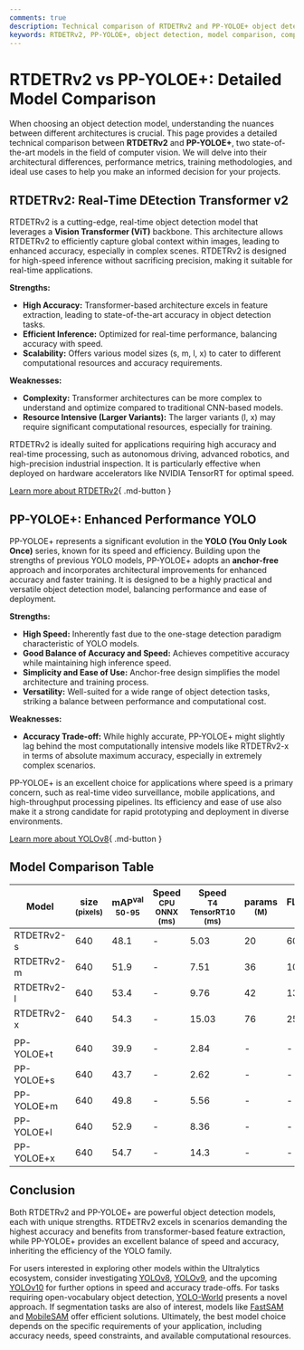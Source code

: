 ```yaml
---
comments: true
description: Technical comparison of RTDETRv2 and PP-YOLOE+ object detection models, including architecture, performance, use cases, mAP, inference speed, and model size.
keywords: RTDETRv2, PP-YOLOE+, object detection, model comparison, computer vision, Ultralytics YOLO, performance metrics, architecture
---
```


# RTDETRv2 vs PP-YOLOE+: Detailed Model Comparison

When choosing an object detection model, understanding the nuances between different architectures is crucial. This page provides a detailed technical comparison between **RTDETRv2** and **PP-YOLOE+**, two state-of-the-art models in the field of computer vision. We will delve into their architectural differences, performance metrics, training methodologies, and ideal use cases to help you make an informed decision for your projects.

<script async src="https://cdn.jsdelivr.net/npm/chart.js@3.9.1/dist/chart.min.js"></script>
<script defer src="../../javascript/benchmark.js"></script>

<canvas id="modelComparisonChart" width="1024" height="400" active-models='["RTDETRv2", "PP-YOLOE+"]'></canvas>

## RTDETRv2: Real-Time DEtection Transformer v2

RTDETRv2 is a cutting-edge, real-time object detection model that leverages a **Vision Transformer (ViT)** backbone. This architecture allows RTDETRv2 to efficiently capture global context within images, leading to enhanced accuracy, especially in complex scenes. RTDETRv2 is designed for high-speed inference without sacrificing precision, making it suitable for real-time applications.

**Strengths:**

- **High Accuracy:** Transformer-based architecture excels in feature extraction, leading to state-of-the-art accuracy in object detection tasks.
- **Efficient Inference:** Optimized for real-time performance, balancing accuracy with speed.
- **Scalability:** Offers various model sizes (s, m, l, x) to cater to different computational resources and accuracy requirements.

**Weaknesses:**

- **Complexity:** Transformer architectures can be more complex to understand and optimize compared to traditional CNN-based models.
- **Resource Intensive (Larger Variants):** The larger variants (l, x) may require significant computational resources, especially for training.

RTDETRv2 is ideally suited for applications requiring high accuracy and real-time processing, such as autonomous driving, advanced robotics, and high-precision industrial inspection. It is particularly effective when deployed on hardware accelerators like NVIDIA TensorRT for optimal speed.

[Learn more about RTDETRv2](https://docs.ultralytics.com/models/rtdetr/){ .md-button }

## PP-YOLOE+: Enhanced Performance YOLO

PP-YOLOE+ represents a significant evolution in the **YOLO (You Only Look Once)** series, known for its speed and efficiency. Building upon the strengths of previous YOLO models, PP-YOLOE+ adopts an **anchor-free** approach and incorporates architectural improvements for enhanced accuracy and faster training. It is designed to be a highly practical and versatile object detection model, balancing performance and ease of deployment.

**Strengths:**

- **High Speed:** Inherently fast due to the one-stage detection paradigm characteristic of YOLO models.
- **Good Balance of Accuracy and Speed:** Achieves competitive accuracy while maintaining high inference speed.
- **Simplicity and Ease of Use:** Anchor-free design simplifies the model architecture and training process.
- **Versatility:** Well-suited for a wide range of object detection tasks, striking a balance between performance and computational cost.

**Weaknesses:**

- **Accuracy Trade-off:** While highly accurate, PP-YOLOE+ might slightly lag behind the most computationally intensive models like RTDETRv2-x in terms of absolute maximum accuracy, especially in extremely complex scenarios.

PP-YOLOE+ is an excellent choice for applications where speed is a primary concern, such as real-time video surveillance, mobile applications, and high-throughput processing pipelines. Its efficiency and ease of use also make it a strong candidate for rapid prototyping and deployment in diverse environments.

[Learn more about YOLOv8](https://docs.ultralytics.com/models/yolov8/){ .md-button }

## Model Comparison Table

| Model      | size<br><sup>(pixels) | mAP<sup>val<br>50-95 | Speed<br><sup>CPU ONNX<br>(ms) | Speed<br><sup>T4 TensorRT10<br>(ms) | params<br><sup>(M) | FLOPs<br><sup>(B) |
| ---------- | --------------------- | -------------------- | ------------------------------ | ----------------------------------- | ------------------ | ----------------- |
| RTDETRv2-s | 640                   | 48.1                 | -                              | 5.03                                | 20                 | 60                |
| RTDETRv2-m | 640                   | 51.9                 | -                              | 7.51                                | 36                 | 100               |
| RTDETRv2-l | 640                   | 53.4                 | -                              | 9.76                                | 42                 | 136               |
| RTDETRv2-x | 640                   | 54.3                 | -                              | 15.03                               | 76                 | 259               |
|            |                       |                      |                                |                                     |                    |                   |
| PP-YOLOE+t | 640                   | 39.9                 | -                              | 2.84                                | -                  | -                 |
| PP-YOLOE+s | 640                   | 43.7                 | -                              | 2.62                                | -                  | -                 |
| PP-YOLOE+m | 640                   | 49.8                 | -                              | 5.56                                | -                  | -                 |
| PP-YOLOE+l | 640                   | 52.9                 | -                              | 8.36                                | -                  | -                 |
| PP-YOLOE+x | 640                   | 54.7                 | -                              | 14.3                                | -                  | -                 |

## Conclusion

Both RTDETRv2 and PP-YOLOE+ are powerful object detection models, each with unique strengths. RTDETRv2 excels in scenarios demanding the highest accuracy and benefits from transformer-based feature extraction, while PP-YOLOE+ provides an excellent balance of speed and accuracy, inheriting the efficiency of the YOLO family.

For users interested in exploring other models within the Ultralytics ecosystem, consider investigating [YOLOv8](https://docs.ultralytics.com/models/yolov8/), [YOLOv9](https://docs.ultralytics.com/models/yolov9/), and the upcoming [YOLOv10](https://docs.ultralytics.com/models/yolov10/) for further options in speed and accuracy trade-offs. For tasks requiring open-vocabulary object detection, [YOLO-World](https://docs.ultralytics.com/models/yolo-world/) presents a novel approach. If segmentation tasks are also of interest, models like [FastSAM](https://docs.ultralytics.com/models/fast-sam/) and [MobileSAM](https://docs.ultralytics.com/models/mobile-sam/) offer efficient solutions. Ultimately, the best model choice depends on the specific requirements of your application, including accuracy needs, speed constraints, and available computational resources.
